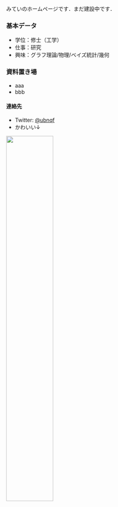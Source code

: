 みていのホームページです．まだ建設中です．

### 基本データ

- 学位：修士（工学）
- 仕事：研究
- 興味：グラフ理論/物理/ベイズ統計/幾何

### 資料置き場

- aaa
- bbb

#### 連絡先

- Twitter: [@ubnqf](https://twitter.com/ubnqf)
- かわいい↓

<img src="https://user-images.githubusercontent.com/44899955/74083367-a87cd000-4aa6-11ea-83d8-b67938d80447.jpg" width="50%" height="50%">
